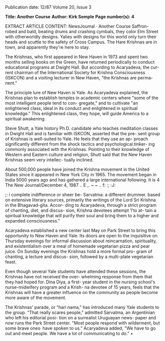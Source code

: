Publication date: 12/87
Volume 20, Issue 3

**Title: Another Course**
**Author: Kirk Semple**
**Page number(s): 4**

EXTRACT ARTICLE CONTENT:
NewsJoumal 
· 
Another Course 
Saffron-robed and bald, beating drums 
and crashing cymbals, they color Elm 
Street 
with 
otherworldly designs. 
Yalies with designs for this world only 
turn their heads and scuttle to the 
safety of Cross Campus. The Hare 
Krishnas are in town, and apparently 
they're here to stay. 

The Krishnas, who first appeared in 
New Haven in 1973 and spent two 
months selling books on the Green, 
have returned periodically to conduct 
educational programs at Dwight Hall. 
But according to Acaryadeva, the cur-
rent chairman of the International 
Society for Krishna Consciousness 
(ISKCON) and a visiting lecturer in 
New Haven, "the Krishnas are perma-
nent." 

The principle lure of New Haven is 
Yale. As Acaryadeva explained, the 
Krishnas plan to establish temples in 
academic centers where "some of the 
most intelligent people tend to con-
gregate," and 
to 
cultivate "an 
enlightened class, ideal in its conduct 
and enlightened in spiritual 
knowledge." This enlightened class, 
they hope, will guide America to a 
spiritual awakening. 

Steve Shutt, a Yale history Ph.D. 
candidate 
who 
teaches meditation 
classes in Dwight Hall and is familiar 
with ISKCON, asserted that the pre-
sent group of Krishnas is well-suited to 
Yale. He feels that they use an ap-
proach significantly different from the 
shock tactics and psychological.tinker-
ing commonly associated with the 
Krishnas. Pointing to their knowledge 
of Western and Eastern culture and 
religion, Shutt said that the New 
Haven Krishnas seem very intellec-
tually inclined. 

About 500,000 people have joined 
the Krishna movement in the United 
States since it appeared in New York 
City in 1965. The movement began in 
India 5000 years ago and has gathered 
a large international following. It is 
4 The New Journal/December 4, 1987 
.. 
E ,. 
~ 
~ .. 
f: 
:; 
:J: 
> 
;: i complete indifference or sheer be-
Sarvatma: a different drummer. 
based on extensive literary sources, 
primarily the writings of the Lord Sri 
Krishna in the Bhagavad-gita. Accor-
ding to Acaryadeva, through a strict 
program of chanting, diet, and discus-
sion, Krishna devotees attempt 1'to at-
tain a spiritual knowledge that will 
purify their soul and bring them to a 
higher and expanded consciousness." 

Acaryadeva established a new center 
last May on Park Street to bring this 
opportunity to New Haven and Yale. 
Its doors are open to the inquisitive on 
Thursday evenings for informal 
discussion about reincarnation, 
spirituality, and existentialism over a 
meal of homemade vegetarian pizza 
and pear juice. On Sunday evenings 
the Krishnas hold a more formal pro-
gram of chanting, a lecture and discus-
sion, 
followed 
by 
a 
multi-plate 
vegetarian feast. 

Even though several Yale students 
have attended these sessions, the 
Krishnas have not received the over-
whelming response from them that 
they had hoped for. Dina Diya, a first-
year student in the nursing school's 
nurse-midwifery program and a Krish-
na devotee of 15 years, feels that the 
Krishnas will have a greater influence 
on the community as people become 
more aware of the movement. 

The Krishnas' parade, or "hari 
nama," has introduced many Yale 
students to the group. "That really 
scares people," admitted Sarvatma, an 
Argentinian who left his editorial posi-
tion on a surrealist Uruguayan news-
paper and now runs the Park Street 
center. "Most people respond with 
wilderment, but some brave ones· have 
spoken to us." Acaryadeva added, "We 
have to go out and meet people. We 
have a lot of communicating to do." 
•